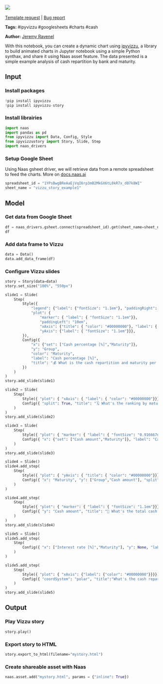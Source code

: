 <a href="https://app.naas.ai/user-redirect/naas/downloader?url=https://raw.githubusercontent.com/jupyter-naas/awesome-notebooks/master/Vizzu/Vizzu_Create_interactive_data_story.ipynb" target="_parent"><img src="https://naasai-public.s3.eu-west-3.amazonaws.com/open_in_naas.svg"/></a><br><br><a href="https://github.com/jupyter-naas/awesome-notebooks/issues/new?assignees=&labels=&template=template-request.md&title=Tool+-+Action+of+the+notebook+">Template request</a> | <a href="https://github.com/jupyter-naas/awesome-notebooks/issues/new?assignees=&labels=bug&template=bug_report.md&title=Vizzu+-+Create+interactive+data+story:+Error+short+description">Bug report</a>

**Tags:** #ipyvizzu #googlesheets #charts #cash

**Author:** [Jeremy Ravenel](https://www.linkedin.com/in/jeremyravenel/)

With this notebook, you can create a dynamic chart using [ipyvizzu](https://ipyvizzu.vizzuhq.com/), a library to build animated charts in Jupyter notebook using a simple Python synthax, and share it using Naas asset feature. The data presented is a simple example analysis of cash repartition by bank and maturity.

## Input

### Install packages


```python
!pip install ipyvizzu 
!pip install ipyvizzu-story 
```

### Install librairies


```python
import naas
import pandas as pd
from ipyvizzu import Data, Config, Style
from ipyvizzustory import Story, Slide, Step
import naas_drivers
```

### Setup Google Sheet
Using Naas gsheet driver, we will retrieve data from a remote spreadsheet to feed the charts. More on [docs.naas.ai](https://docs.naas.ai/drivers/google-sheets)


```python
spreadsheet_id = "1YPsBwgBReAaEjVqI6rp3mB2MkGX6tL0kR7x_d07k8WI"
sheet_name = "vizzu_story_example1"
```

## Model

### Get data from Google Sheet


```python
df = naas_drivers.gsheet.connect(spreadsheet_id).get(sheet_name=sheet_name)
df
```

### Add data frame to Vizzu


```python
data = Data()
data.add_data_frame(df)
```

### Configure Vizzu slides


```python
story = Story(data=data)
story.set_size("100%", "550px")

slide1 = Slide(
    Step( 
        Style({
            "legend": {"label": {"fontSize": "1.1em"}, "paddingRight": "-1em"},
            "plot": { 
                "marker": { "label": { "fontSize": "1.1em"}}, 
                "paddingLeft": "10em",
                "xAxis": {"title": { "color": "#00000000"}, "label": { "fontSize": "1.1em"}},
                "yAxis": {"label": { "fontSize": "1.1em"}}},
        }),
        Config({
            "x": {"set": ["Cash percentage [%]","Maturity"]}, 
            "y": "Group",
            "color": "Maturity",
            "label": "Cash percentage [%]",
            "title": "💰 What is the cash repartition and maturity per bank?"
        })
    )
)
story.add_slide(slide1)

slide2 = Slide(
    Step(
        Style({ "plot": { "xAxis": { "label": { "color": "#00000000"}}}}),
        Config({ "split": True, "title": "🗓 What's the ranking by maturity?"})
    )
)
story.add_slide(slide2)

slide3 = Slide(
    Step(
        Style({ "plot": { "marker": { "label": { "fontSize": "0.916667em"}}}}),
        Config({ "x": {"set": ["Cash amount","Maturity"]}, "label": "Cash amount", "title": "⚡️ What's the actual cash positon in M$ by maturity?"}),
    )
)
story.add_slide(slide3)

slide4 = Slide()
slide4.add_step(
    Step(
        Style({ "plot": { "yAxis": { "title": { "color": "#00000000"}}}}),
        Config({ "x": "Maturity", "y": ["Group","Cash amount"], "split": False, "legend": "color"})
    )
)

slide4.add_step(
    Step(
        Style({ "plot": { "marker": { "label": { "fontSize": "1.1em"}}}}),
        Config({ "y": "Cash amount", "title": "👀 What's the total cash position in M$ by maturity?"}),
    )
)
story.add_slide(slide4)

slide5 = Slide()
slide5.add_step(
    Step(
        Config({ "x": ["Interest rate [%]","Maturity"], "y": None, "label":"Cash amount"})
    )
)

slide5.add_step(
    Step(
        Style({ "plot": { "xAxis": {"label": {"color": "#00000000"}}}}),
        Config({ "coordSystem": "polar", "title":"What's the cash repartition in M$ by maturity?"})
    )
)
story.add_slide(slide5)


```

## Output

### Play Vizzu story


```python
story.play()
```

### Export story to HTML


```python
story.export_to_html(filename="mystory.html")
```

### Create shareable asset with Naas


```python
naas.asset.add("mystory.html", params = {"inline": True})
```


```python

```
